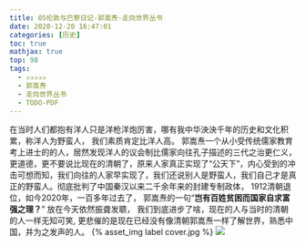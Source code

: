 ```yaml
---
title: 05伦敦与巴黎日记-郭嵩焘-走向世界丛书
date: 2020-12-20 16:47:01
categories: [历史]
toc: true
mathjax: true
top: 98
tags: 
  - ✰✰✰✰✰
  - 郭嵩焘
  - 走向世界丛书
  - TODO-PDF
---
```


在当时人们都抱有洋人只是洋枪洋炮厉害，哪有我中华泱泱千年的历史和文化积累，称洋人为野蛮人， 我们素质肯定比洋人高。
郭嵩焘一个从小受传统儒家教育考上进士的的人，居然发现洋人的议会制比儒家向往孔子描述的三代之治更仁义，更道德，更不要说比现在的清朝了，原来人家真正实现了“公天下”，内心受到的冲击可想而知，我们向往的人家早实现了，我们还说别人是野蛮人，我们自己才是真正的野蛮人。彻底批判了中国秦汉以来二千余年来的封建专制政体，
1912清朝退位，如今2020年，一百多年过去了， 郭嵩焘的一句“**岂有百姓贫困而国家自求富强之理？**”   放在今天依然振聋发聩， 我们到底进步了啥，现在的人与当时的清朝的人一样无知可笑, 更悲催的是现在已经没有像清朝郭嵩焘一样了解世界，熟悉中国，并为之发声的人。
{% asset_img label cover.jpg %}
![](05伦敦与巴黎日记-郭嵩焘-走向世界丛书/cover.jpg)

